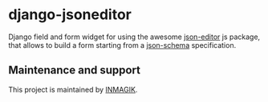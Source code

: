 # django-jsoneditor

Django field and form widget for using the awesome [json-editor](https://github.com/jdorn/json-editor) js package,
that allows to build a form starting from a [json-schema](http://json-schema.org/) specification.



## Maintenance and support
This project is maintained by [INMAGIK](https://www.inmagik.com).
